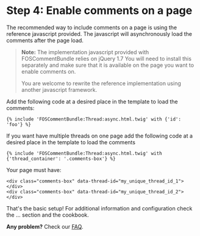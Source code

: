 Step 4: Enable comments on a page
=================================
The recommended way to include comments on a page is using the reference
javascript provided. The javascript will asynchronously load the comments after
the page load.

> **Note:**
> The implementation javascript provided with FOSCommentBundle relies on jQuery 1.7
> You will need to install this separately and make sure that it is available on the
> page you want to enable comments on.
>
> You are welcome to rewrite the reference implementation using another javascript
> framework.

Add the following code at a desired place in the template to load the comments:

```
{% include 'FOSCommentBundle:Thread:async.html.twig' with {'id': 'foo'} %}
```

If you want have multiple threads on one page add the following code at a desired place in the template to load the comments

```
{% include 'FOSCommentBundle:Thread:async.html.twig' with {'thread_container': '.comments-box'} %}
```

Your page must have:

```
<div class="comments-box" data-thread-id="my_unique_thread_id_1"></div>
<div class="comments-box" data-thread-id="my_unique_thread_id_2"></div>
```

That's the basic setup! For additional information and configuration check the ... section and the cookbook.

**Any problem?** Check our [FAQ](99-faq.md).
